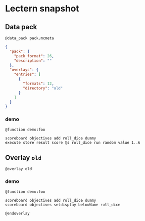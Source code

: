 # Lectern snapshot

## Data pack

`@data_pack pack.mcmeta`

```json
{
  "pack": {
    "pack_format": 26,
    "description": ""
  },
  "overlays": {
    "entries": [
      {
        "formats": 12,
        "directory": "old"
      }
    ]
  }
}
```

### demo

`@function demo:foo`

```mcfunction
scoreboard objectives add roll_dice dummy
execute store result score @s roll_dice run random value 1..6
```

## Overlay `old`

`@overlay old`

### demo

`@function demo:foo`

```mcfunction
scoreboard objectives add roll_dice dummy
scoreboard objectives setdisplay belowName roll_dice
```

`@endoverlay`

